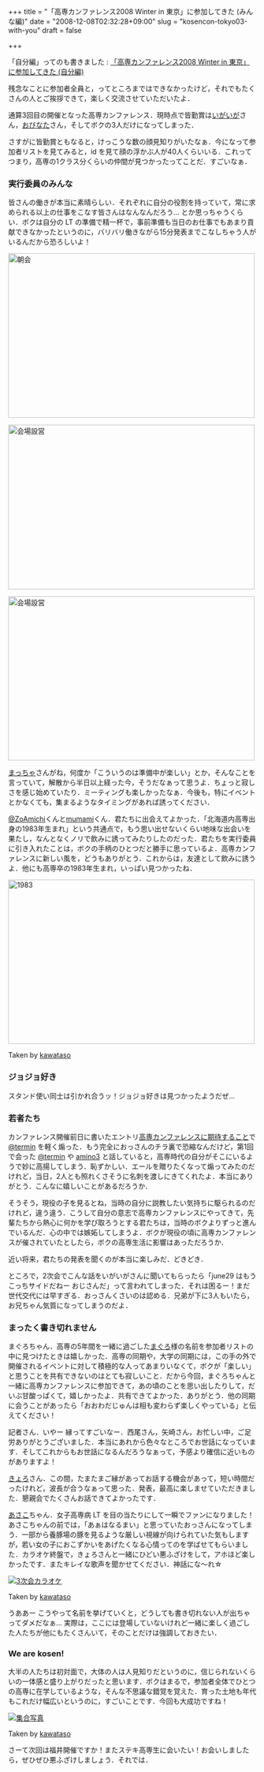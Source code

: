 +++
title = "「高専カンファレンス2008 Winter in 東京」に参加してきた (みんな編)"
date = "2008-12-08T02:32:28+09:00"
slug = "kosencon-tokyo03-with-you"
draft = false

+++

<p>「自分編」ってのも書きました : <a href="http://june29.jp/2008/12/07/kosencon-tokyo03-and-me/">「高専カンファレンス2008 Winter in 東京」に参加してきた (自分編)</a></p>
<p>残念なことに参加者全員と，ってところまではできなかったけど，それでもたくさんの人とご挨拶できて，楽しく交流させていただいたよ．</p>
<p>通算3回目の開催となった高専カンファレンス．現時点で皆勤賞は<a href="http://twitter.com/igaiga555">いがいが</a>さん，<a href="http://twitter.com/earth2001y">おびなた</a>さん，そしてボクの3人だけになってしまった．</p>
<p>さすがに皆勤賞ともなると，けっこうな数の顔見知りがいたなぁ．今になって参加者リストを見てみると，id を見て顔の浮かぶ人が40人くらいいる．これってつまり，高専の1クラス分くらいの仲間が見つかったってことだ．すごいなぁ．</p>
<h3>実行委員のみんな</h3>
<p>皆さんの働きが本当に素晴らしい．それぞれに自分の役割を持っていて，常に求められる以上の仕事をこなす皆さんはなんなんだろう… とか思っちゃうくらい．ボクは自分の LT の準備で精一杯で，事前準備も当日のお仕事でもあまり貢献できなかったというのに，バリバリ働きながら15分発表までこなしちゃう人がいるんだから恐ろしいよ！</p>
<p><a href="http://www.flickr.com/photos/june29/3088396371/" title="朝会 by june29, on Flickr"><img src="http://farm4.static.flickr.com/3070/3088396371_abe63cf673.jpg" width="500" height="334" alt="朝会" /></a></p>
<p><a href="http://www.flickr.com/photos/june29/3088397767/" title="会場設営 by june29, on Flickr"><img src="http://farm4.static.flickr.com/3080/3088397767_fc88124c61.jpg" width="500" height="334" alt="会場設営" /></a></p>
<p><a href="http://www.flickr.com/photos/june29/3088398113/" title="会場設営 by june29, on Flickr"><img src="http://farm4.static.flickr.com/3264/3088398113_35b6527da6.jpg" width="500" height="333" alt="会場設営" /></a></p>
<p><a href="http://twitter.com/maccha">まっちゃ</a>さんがね，何度か「こういうのは準備中が楽しい」とか，そんなことを言っていて，解散から半日以上経った今，そうだなぁって思うよ．ちょっと寂しさを感じ始めていたり．ミーティングも楽しかったなぁ．今後も，特にイベントとかなくても，集まるようなタイミングがあれば誘ってください．</p>
<p><a href="http://twitter.com/ZoAmichi">@ZoAmichi</a>くんと<a href="http://twitter.com/mumami">mumami</a>くん．君たちに出会えてよかった．「北海道内高専出身の1983年生まれ」という共通点で，もう思い出せないくらい地味な出会いを果たし，なんとなくノリで飲みに誘ってみたりしたのだった．君たちを実行委員に引き入れたことは，ボクの手柄のひとつだと勝手に思っているよ．高専カンファレンスに新しい風を，どうもありがとう．これからは，友達として飲みに誘うよ．他にも高専卒の1983年生まれ，いっぱい見つかったね．</p>
<p><a href="http://www.flickr.com/photos/kawataso/3089580214/" title="1983 by kawataso"><img src="http://farm4.static.flickr.com/3083/3089580214_388684ba6e.jpg" width="500" height="333" alt="1983" /></a></p>
<p class="photo-caption">Taken by <a href="http://www.flickr.com/photos/kawataso/">kawataso</a></p>
<h3>ジョジョ好き</h3>
<p>スタンド使い同士は引かれ合うッ！ジョジョ好きは見つかったようだぜ…</p>
<h3>若者たち</h3>
<p>カンファレンス開催前日に書いたエントリ<a href="http://june29.jp/2008/12/05/right-before-kosen-conference/">高専カンファレンスに期待すること</a>で <a href="http://twitter.com/termin">@termin</a> を軽く煽った．もう完全におっさんのチラ裏で恐縮なんだけど，第1回で会った <a href="http://twitter.com/termin">@termin</a> や <a href="http://twitter.com/amino3">amino3</a> と話していると，高専時代の自分がそこにいるようで妙に高揚してしまう．恥ずかしい．エールを贈りたくなって煽ってみたのだけれど，当日，2人とも照れくさそうに名刺を渡しにきてくれたよ．本当にありがとう．こんなに嬉しいことがあるだろうか．</p>
<p>そうそう，現役の子を見るとね，当時の自分に説教したい気持ちに駆られるのだけれど，違う違う．こうして自分の意志で高専カンファレンスにやってきて，先輩たちから熱心に何かを学び取ろうとする君たちは，当時のボクよりずっと進んでいるんだ．心の中では嫉妬してしまうよ．ボクが現役の頃に高専カンファレンスが催されていたとしたら，ボクの高専生活に影響はあっただろうか．</p>
<p>近い将来，君たちの発表を聞くのが本当に楽しみだ．どきどき．</p>
<p>ところで，2次会でこんな話をいがいがさんに聞いてもらったら「june29 はもうこっちサイドだねー おじさんだ」って言われてしまった．それは困るー！まだ世代交代には早すぎる．おっさんくさいのは認める．兄弟が下に3人もいたら，お兄ちゃん気質になってしまうのだよ．</p>
<h3>まったく書き切れません</h3>
<p>まぐろちゃん．高専の5年間を一緒に過ごした<a href="http://twitter.com/maguro_jp">まぐろ</a>様の名前を参加者リストの中に見つけたときは嬉しかった．高専の同期や，大学の同期には，この手の外で開催されるイベントに対して積極的な人ってあまりいなくて，ボクが「楽しい」と思うことを共有できないのはとても寂しいこと．だから今回，まぐろちゃんと一緒に高専カンファレンスに参加できて，あの頃のことを思い出したりして，だいぶ甘酸っぱくて，嬉しかったよ．共有できてよかった．ありがとう．他の同期に会うことがあったら「おおわだじゅんは相も変わらず楽しくやっている」と伝えてください！</p>
<p>記者さん．いやー 縁ってすごいなー．西尾さん，矢崎さん，お忙しい中，ご足労ありがとうございました．本当にあれから色々なところでお世話になっています．そしてこれからもお世話になるんだろうなぁって，予感より確信に近いものがありますよ！</p>
<p><a href="http://d.hatena.ne.jp/kyoro353/">きょろ</a>さん．この間，たまたまご縁があってお話する機会があって，短い時間だったけれど，波長が合うなぁって思った．発表，最高に楽しませていただきました．懇親会でたくさんお話できてよかったです．</p>
<p><a href="http://twitter.com/poperasako">あさこ</a>ちゃん．女子高専病 LT を目の当たりにして一瞬でファンになりました！あさこちゃんの前では，「あぁはなるまい」と思っていたおっさんになってしまう．一部から養豚場の豚を見るような厳しい視線が向けられていた気もしますが，若い女の子におこずかいをあげたくなる心情ってのを学ばせてもらいました．カラオケ終盤で，きょろさんと一緒にひどい悪ふざけをして，アホほど楽しかったです．またキレイな歌声を聞かせてください．神話にな〜れ☆</p>
<p><a href="http://www.flickr.com/photos/kawataso/3089726760/" title="3次会カラオケ by kawataso"><img src="http://farm4.static.flickr.com/3126/3089726760_695c15b688.jpg" alt="3次会カラオケ" /></a></p>
<p class="photo-caption">Taken by <a href="http://www.flickr.com/photos/kawataso/">kawataso</a></p>
<p>うああー こうやって名前を挙げていくと，どうしても書き切れない人が出ちゃってダメだなぁ… 実際は，ここには登場していないけれど一緒に楽しく過ごした人たちが他にもたくさんいて，そのことだけは強調しておきたい．</p>
<h3>We are kosen!</h3>
<p>大半の人たちは初対面で，大体の人は人見知りだというのに，信じられないくらいの一体感と盛り上がりだったと思います．ボクはまるで，参加者全体でひとつの高専に在学しているような，そんな不思議な錯覚を覚えた．育った土地も年代もこれだけ幅広いというのに，すごいことです．今回も大成功ですね！</p>
<p><a href="http://www.flickr.com/photos/kawataso/3088817079/" title="集合写真 by kawataso"><img src="http://farm4.static.flickr.com/3122/3088817079_0b3bfc8380.jpg" alt="集合写真" /></a></p>
<p class="photo-caption">Taken by <a href="http://www.flickr.com/photos/kawataso/">kawataso</a></p>
<p>さーて次回は福井開催ですか！またステキ高専生に会いたい！お会いしましたら，ぜひぜひ悪ふざけしましょう．それでは．</p>
